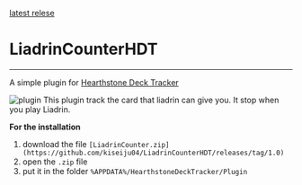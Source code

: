 [latest relese](https://github.com/kiseiju04/LiadrinCounterHDT/releases/tag/1.0)

# LiadrinCounterHDT
***
A simple plugin for [Hearthstone Deck Tracker](https://github.com/HearthSim/Hearthstone-Deck-Tracker)

![plugin](https://user-images.githubusercontent.com/69793476/114163658-bc31f980-992a-11eb-8d5d-3555471d9355.png)
This plugin track the card that liadrin can give you.
It stop when you play Liadrin.


**For the installation**
1. download the file `[LiadrinCounter.zip](https://github.com/kiseiju04/LiadrinCounterHDT/releases/tag/1.0)`
2. open the `.zip` file
3. put it in the folder `%APPDATA%/HearthstoneDeckTracker/Plugin`
